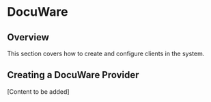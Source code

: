 # DocuWare

## Overview

This section covers how to create and configure clients in the system.

## Creating a DocuWare Provider

[Content to be added]